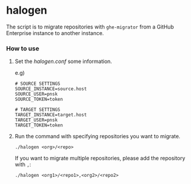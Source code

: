 # halogen

The script is to migrate repositories with `ghe-migrator` from a GitHub Enterprise instance to another instance.

### How to use

1. Set the *halogen.conf* some information.

   e.g)

   ```
   # SOURCE SETTINGS
   SOURCE_INSTANCE=source.host
   SOURCE_USER=pnsk
   SOURCE_TOKEN=token

   # TARGET SETTINGS
   TARGET_INSTANCE=target.host
   TARGET_USER=pnsk
   TARGET_TOKEN=token
   ```

2. Run the command with specifying repositories you want to migrate.

   ```
   ./halogen <org>/<repo>
   ```

   If you want to migrate multiple repositories, please add the repository with `,`:

   ```
   ./halogen <org1>/<repo1>,<org2>/<repo2>
   ```
